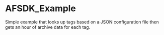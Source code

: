 # AFSDK_Example
Simple example that looks up tags based on a JSON configuration file then gets an hour of archive data for each tag. 
